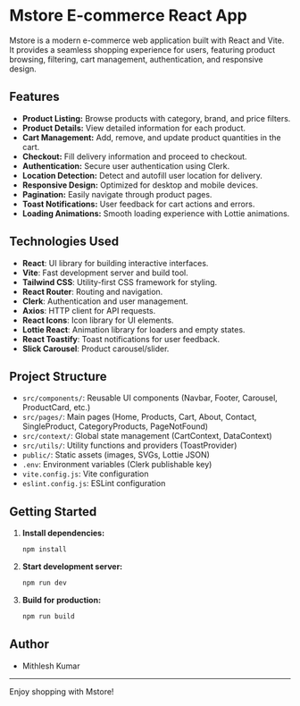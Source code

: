 # Mstore E-commerce React App

Mstore is a modern e-commerce web application built with React and Vite. It provides a seamless shopping experience for users, featuring product browsing, filtering, cart management, authentication, and responsive design.

## Features

- **Product Listing:** Browse products with category, brand, and price filters.
- **Product Details:** View detailed information for each product.
- **Cart Management:** Add, remove, and update product quantities in the cart.
- **Checkout:** Fill delivery information and proceed to checkout.
- **Authentication:** Secure user authentication using Clerk.
- **Location Detection:** Detect and autofill user location for delivery.
- **Responsive Design:** Optimized for desktop and mobile devices.
- **Pagination:** Easily navigate through product pages.
- **Toast Notifications:** User feedback for cart actions and errors.
- **Loading Animations:** Smooth loading experience with Lottie animations.

## Technologies Used

- **React**: UI library for building interactive interfaces.
- **Vite**: Fast development server and build tool.
- **Tailwind CSS**: Utility-first CSS framework for styling.
- **React Router**: Routing and navigation.
- **Clerk**: Authentication and user management.
- **Axios**: HTTP client for API requests.
- **React Icons**: Icon library for UI elements.
- **Lottie React**: Animation library for loaders and empty states.
- **React Toastify**: Toast notifications for user feedback.
- **Slick Carousel**: Product carousel/slider.

## Project Structure

- `src/components/`: Reusable UI components (Navbar, Footer, Carousel, ProductCard, etc.)
- `src/pages/`: Main pages (Home, Products, Cart, About, Contact, SingleProduct, CategoryProducts, PageNotFound)
- `src/context/`: Global state management (CartContext, DataContext)
- `src/utils/`: Utility functions and providers (ToastProvider)
- `public/`: Static assets (images, SVGs, Lottie JSON)
- `.env`: Environment variables (Clerk publishable key)
- `vite.config.js`: Vite configuration
- `eslint.config.js`: ESLint configuration

## Getting Started

1. **Install dependencies:**
   ```sh
   npm install
   ```

2. **Start development server:**
   ```sh
   npm run dev
   ```

3. **Build for production:**
   ```sh
   npm run build
   ```

## Author

- Mithlesh Kumar

---

Enjoy shopping with Mstore!